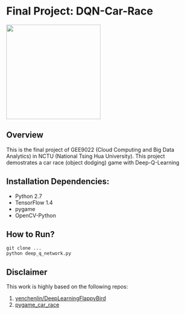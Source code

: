 # Final Project: DQN-Car-Race

<img src="./imgs/Selection_132.png" width="250">

## Overview
This is the final project of GEE9022 (Cloud Computing and Big Data Analytics) in NCTU (National Tsing Hua University). This project demostrates a car race (object dodging) game with Deep-Q-Learning

## Installation Dependencies:
* Python 2.7
* TensorFlow 1.4
* pygame
* OpenCV-Python

## How to Run?
```
git clone ...
python deep_q_network.py
```

## Disclaimer
This work is highly based on the following repos:

1. [yenchenlin/DeepLearningFlappyBird](https://github.com/yenchenlin/DeepLearningFlappyBird)
2. [pygame_car_race](https://github.com/naren-m/pygame_car_race)
